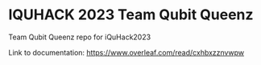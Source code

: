 # IQUHACK 2023 Team Qubit Queenz 
Team Qubit Queenz repo for iQuHack2023 

Link to documentation: https://www.overleaf.com/read/cxhbxzznvwpw
